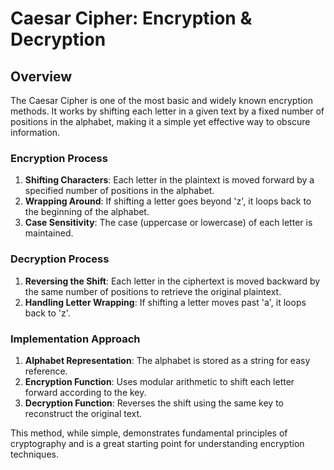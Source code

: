 # Caesar Cipher: Encryption & Decryption

## Overview

The Caesar Cipher is one of the most basic and widely known encryption methods. It works by shifting each letter in a given text by a fixed number of positions in the alphabet, making it a simple yet effective way to obscure information.

### Encryption Process

1. **Shifting Characters**: Each letter in the plaintext is moved forward by a specified number of positions in the alphabet.
2. **Wrapping Around**: If shifting a letter goes beyond 'z', it loops back to the beginning of the alphabet.
3. **Case Sensitivity**: The case (uppercase or lowercase) of each letter is maintained.

### Decryption Process

1. **Reversing the Shift**: Each letter in the ciphertext is moved backward by the same number of positions to retrieve the original plaintext.
2. **Handling Letter Wrapping**: If shifting a letter moves past 'a', it loops back to 'z'.

### Implementation Approach

1. **Alphabet Representation**: The alphabet is stored as a string for easy reference.
2. **Encryption Function**: Uses modular arithmetic to shift each letter forward according to the key.
3. **Decryption Function**: Reverses the shift using the same key to reconstruct the original text.

This method, while simple, demonstrates fundamental principles of cryptography and is a great starting point for understanding encryption techniques.

